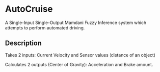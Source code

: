 AutoCruise
==========
A Single-Input Single-Output Mamdani Fuzzy Inference system which attempts to perform automated driving.

Description
-----------
Takes 2 inputs: Current Velocity and Sensor values (distance of an object)

Calculates 2 outputs (Center of Gravity): Acceleration and Brake amount.
